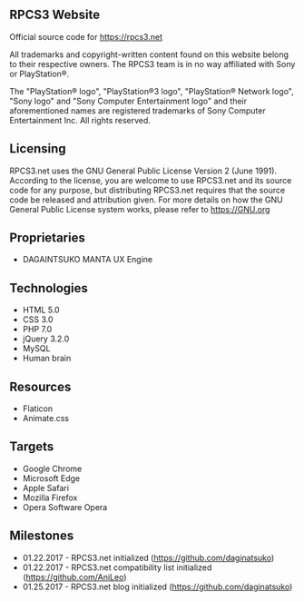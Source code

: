 ## RPCS3 Website
Official source code for https://rpcs3.net

All trademarks and copyright-written content found on this website belong to their respective owners. The RPCS3 team is in no way affiliated with Sony or PlayStation®. 

The "PlayStation® logo", "PlayStation®3 logo", "PlayStation® Network logo", "Sony logo" and "Sony Computer Entertainment logo" and their aforementioned names are registered trademarks of Sony Computer Entertainment Inc. All rights reserved.

## Licensing
RPCS3.net uses the GNU General Public License Version 2 (June 1991). According to the license, you are welcome to use RPCS3.net and its source code for any purpose, but distributing RPCS3.net requires that the source code be released and attribution given. For more details on how the GNU General Public License system works, please refer to https://GNU.org

## Proprietaries
* DAGAINTSUKO MANTA UX Engine

## Technologies
* HTML 5.0
* CSS 3.0
* PHP 7.0
* jQuery 3.2.0
* MySQL
* Human brain

## Resources
* Flaticon
* Animate.css

## Targets
* Google Chrome
* Microsoft Edge
* Apple Safari
* Mozilla Firefox
* Opera Software Opera

## Milestones
* 01.22.2017 - RPCS3.net initialized (https://github.com/daginatsuko)
* 01.22.2017 - RPCS3.net compatibility list initialized (https://github.com/AniLeo)
* 01.25.2017 - RPCS3.net blog initialized  (https://github.com/daginatsuko)
